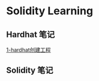 # Solidity Learning

## Hardhat 笔记

[1-hardhat创建工程](./note/hardhat/1-hardhatMakeProject.md)

## Solidity 笔记